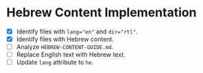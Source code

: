 # Hebrew Content Implementation

- [x] Identify files with `lang="en"` and `dir="rtl"`.
- [x] Identify files with Hebrew content.
- [ ] Analyze `HEBREW-CONTENT-GUIDE.md`.
- [ ] Replace English text with Hebrew text.
- [ ] Update `lang` attribute to `he`.